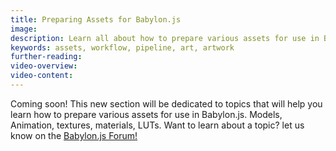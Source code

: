 ```yaml
---
title: Preparing Assets for Babylon.js
image:
description: Learn all about how to prepare various assets for use in Bayblon.js
keywords: assets, workflow, pipeline, art, artwork
further-reading:
video-overview:
video-content:
---
```


Coming soon! This new section will be dedicated to topics that will help you learn how to prepare various assets for use in Babylon.js. Models, Animation, textures, materials, LUTs. Want to learn about a topic? let us know on the [Babylon.js Forum!](https://forum.babylonjs.com/)
